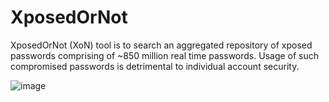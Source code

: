 # XposedOrNot
XposedOrNot (XoN) tool is to search an aggregated repository of xposed passwords comprising of ~850 million real time passwords. Usage of such compromised passwords is detrimental to individual account security.

![image](https://user-images.githubusercontent.com/3501170/71776993-1d358980-2f92-11ea-933a-9c8f074ba196.png)

